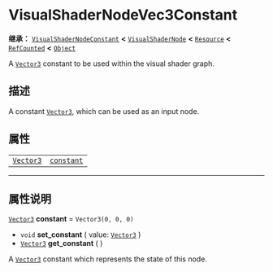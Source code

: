 <!-- ⚠ 请勿编辑本文件 ⚠ -->
<!-- 本文档使用脚本从 WeDot 引擎源码仓库生成。 -->
<!-- 生成脚本：https://github.com/WeDot-Engine/WeDot/tree/4.3/doc/tools/make_md.py； -->
<!-- 原文件：https://github.com/WeDot-Engine/WeDot/tree/4.3/doc/classes/VisualShaderNodeVec3Constant.xml。 -->

<div id="_class_visualshadernodevec3constant"></div>

# VisualShaderNodeVec3Constant

**继承：** [`VisualShaderNodeConstant`](class_visualshadernodeconstant.md) **<** [`VisualShaderNode`](class_visualshadernode.md) **<** [`Resource`](class_resource.md) **<** [`RefCounted`](class_refcounted.md) **<** [`Object`](class_object.md)

A [`Vector3`](class_vector3.md) constant to be used within the visual shader graph.

## 描述

A constant [`Vector3`](class_vector3.md), which can be used as an input node.

## 属性

|||
|:-:|:--|
| [`Vector3`](class_vector3.md) | [`constant`](class_visualshadernodevec3constant.md#class_visualshadernodevec3constant_property_constant) | ``Vector3(0, 0, 0)`` |

<!-- rst-class:: classref-section-separator -->

---

## 属性说明

<div id="_class_visualshadernodevec3constant_property_constant"></div>

[`Vector3`](class_vector3.md) **constant** = ``Vector3(0, 0, 0)`` <div id="class_visualshadernodevec3constant_property_constant"></div>

- `void` **set_constant** ( value: [`Vector3`](class_vector3.md) )
- [`Vector3`](class_vector3.md) **get_constant** ( )

A [`Vector3`](class_vector3.md) constant which represents the state of this node.

[^virtual]: 本方法通常需要用户覆盖才能生效。
[^const]: 本方法无副作用，不会修改该实例的任何成员变量。
[^vararg]: 本方法除了能接受在此处描述的参数外，还能够继续接受任意数量的参数。
[^constructor]: 本方法用于构造某个类型。
[^static]: 调用本方法无需实例，可直接使用类名进行调用。
[^operator]: 本方法描述的是使用本类型作为左操作数的有效运算符。
[^bitfield]: 这个值是由下列位标志构成位掩码的整数。
[^void]: 无返回值。
